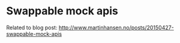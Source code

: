# Swappable mock apis
Related to blog post: http://www.martinhansen.no/posts/20150427-swappable-mock-apis

